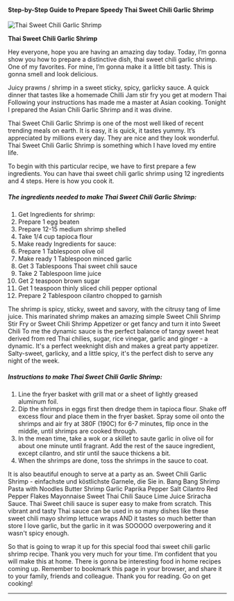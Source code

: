             

#### Step-by-Step Guide to Prepare Speedy Thai Sweet Chili Garlic Shrimp

![Thai Sweet Chili Garlic Shrimp](https://img-global.cpcdn.com/recipes/79df140f50ccad03/751x532cq70/thai-sweet-chili-garlic-shrimp-recipe-main-photo.jpg)

**Thai Sweet Chili Garlic Shrimp**

Hey everyone, hope you are having an amazing day today. Today, I’m gonna show you how to prepare a distinctive dish, thai sweet chili garlic shrimp. One of my favorites. For mine, I’m gonna make it a little bit tasty. This is gonna smell and look delicious.

Juicy prawns / shrimp in a sweet sticky, spicy, garlicky sauce. A quick dinner that tastes like a homemade Chilli Jam stir fry you get at modern Thai Following your instructions has made me a master at Asian cooking. Tonight I prepared the Asian Chili Garlic Shrimp and it was divine.

Thai Sweet Chili Garlic Shrimp is one of the most well liked of recent trending meals on earth. It is easy, it is quick, it tastes yummy. It’s appreciated by millions every day. They are nice and they look wonderful. Thai Sweet Chili Garlic Shrimp is something which I have loved my entire life.

To begin with this particular recipe, we have to first prepare a few ingredients. You can have thai sweet chili garlic shrimp using 12 ingredients and 4 steps. Here is how you cook it.

##### The ingredients needed to make Thai Sweet Chili Garlic Shrimp:

1.  Get Ingredients for shrimp:
2.  Prepare 1 egg beaten
3.  Prepare 12-15 medium shrimp shelled
4.  Take 1/4 cup tapioca flour
5.  Make ready Ingredients for sauce:
6.  Prepare 1 Tablespoon olive oil
7.  Make ready 1 Tablespoon minced garlic
8.  Get 3 Tablespoons Thai sweet chili sauce
9.  Take 2 Tablespoon lime juice
10.  Get 2 teaspoon brown sugar
11.  Get 1 teaspoon thinly sliced chili pepper optional
12.  Prepare 2 Tablespoon cilantro chopped to garnish

The shrimp is spicy, sticky, sweet and savory, with the citrusy tang of lime juice. This marinated shrimp makes an amazing simple Sweet Chili Shrimp Stir Fry or Sweet Chili Shrimp Appetizer or get fancy and turn it into Sweet Chili To me the dynamic sauce is the perfect balance of tangy sweet heat derived from red Thai chilies, sugar, rice vinegar, garlic and ginger - a dynamic. It's a perfect weeknight dish and makes a great party appetizer. Salty-sweet, garlicky, and a little spicy, it's the perfect dish to serve any night of the week.

##### Instructions to make Thai Sweet Chili Garlic Shrimp:

1.  Line the fryer basket with grill mat or a sheet of lightly greased aluminum foil.
2.  Dip the shrimps in eggs first then dredge them in tapioca flour. Shake off excess flour and place them in the fryer basket. Spray some oil onto the shrimps and air fry at 380F (190C) for 6-7 minutes, flip once in the middle, until shrimps are cooked through.
3.  In the mean time, take a wok or a skillet to saute garlic in olive oil for about one minute until fragrant. Add the rest of the sauce ingredient, except cilantro, and stir until the sauce thickens a bit.
4.  When the shrimps are done, toss the shrimps in the sauce to coat.

It is also beautiful enough to serve at a party as an. Sweet Chili Garlic Shrimp - einfachste und köstlichste Garnele, die Sie in. Bang Bang Shrimp Pasta with Noodles Butter Shrimp Garlic Paprika Pepper Salt Cilantro Red Pepper Flakes Mayonnaise Sweet Thai Chili Sauce Lime Juice Sriracha Sauce. Thai Sweet chili sauce is super easy to make from scratch. This vibrant and tasty Thai sauce can be used in so many dishes like these sweet chili mayo shrimp lettuce wraps AND it tastes so much better than store I love garlic, but the garlic in it was SOOOOO overpowering and it wasn't spicy enough.

So that is going to wrap it up for this special food thai sweet chili garlic shrimp recipe. Thank you very much for your time. I’m confident that you will make this at home. There is gonna be interesting food in home recipes coming up. Remember to bookmark this page in your browser, and share it to your family, friends and colleague. Thank you for reading. Go on get cooking!

* * *